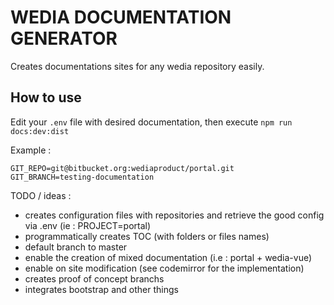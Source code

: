 # WEDIA DOCUMENTATION GENERATOR

Creates documentations sites for any wedia repository easily. 

## How to use

Edit your `.env` file with desired documentation, then execute `npm run docs:dev:dist`

Example :
 
```
GIT_REPO=git@bitbucket.org:wediaproduct/portal.git
GIT_BRANCH=testing-documentation
```

TODO / ideas :

- creates configuration files with repositories and retrieve the good config via .env (ie : PROJECT=portal)
- programmatically creates TOC (with folders or files names)
- default branch to master
- enable the creation of mixed documentation (i.e : portal + wedia-vue)
- enable on site modification (see codemirror for the implementation)
- creates proof of concept branchs
- integrates bootstrap and other things